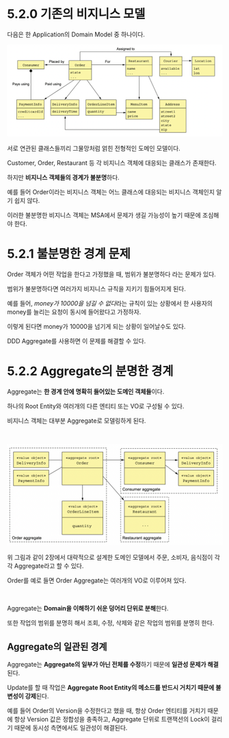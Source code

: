 # 5.2.0 기존의 비지니스 모델

다음은 한 Application의 Domain Model 중 하나이다.

![image-20211010145507788](../../images/image-20211010145507788.png)

서로 연관된 클래스들끼리 그물망처럼 얽힌 전형적인 도메인 모델이다.

Customer, Order, Restaurant 등 각 비지니스 객체에 대응되는 클래스가 존재한다.

하지만 **비지니스 객체들의 경계가 불분명**하다.

예를 들어 Order이라는 비지니스 객체는 어느 클래스에 대응되는 비지니스 객체인지 알기 쉽지 않다.

이러한 불분명한 비지니스 객체는 MSA에서 문제가 생길 가능성이 높기 때문에 조심해야 한다.

# 5.2.1 불분명한 경계 문제

Order 객체가 어떤 작업을 한다고 가정했을 때, 범위가 불분명하다 라는 문제가 있다.

범위가 불분명하다면 여러가지 비지니스 규칙을 지키기 힘들어지게 된다.

예를 들어, *money가 10000을 넘길 수 없다*라는 규칙이 있는 상황에서 한 사용자의 money를 늘리는 요청이 동시에 들어왔다고 가정하자.

이렇게 된다면 money가 10000을 넘기게 되는 상황이 일어날수도 있다.

DDD Aggregate를 사용하면 이 문제를 해결할 수 있다.

# 5.2.2 Aggregate의 분명한 경계

Aggregate는 **한 경계 안에 명확히 들어있는 도메인 객체들**이다.

하나의 Root Entity와 여러개의 다른 엔티티 또는 VO로 구성될 수 있다.

비지니스 객체는 대부분 Aggregate로 모델링하게 된다.

<br>

![image-20211010222027146](../../images/image-20211010222027146.png)

위 그림과 같이 2장에서 대략적으로 설계한 도메인 모델에서 주문, 소비자, 음식점이 각각 Aggregate라고 할 수 있다.

Order를 예로 들면 Order Aggregate는 여러개의 VO로 이루어져 있다.

<br>

Aggregate는 **Domain을 이해하기 쉬운 덩어리 단위로 분해**한다.

또한 작업의 범위를 분명히 해서 조회, 수정, 삭제와 같은 작업의 범위를 분명히 한다.

## Aggregate의 일관된 경계

Aggregate는 **Aggregate의 일부가 아닌 전체를 수정**하기 때문에 **일관성 문제가 해결**된다.

Update를 할 때 작업은 **Aggregate Root Entity의 메소드를 반드시 거치기 때문에 불변성이 강제**된다.

예를 들어 Order의 Version을 수정한다고 했을 때, 항상 Order 엔티티를 거치기 때문에 항상 Version 값은 정합성을 충족하고, Aggregate 단위로 트랜잭션의 Lock이 걸리기 때문에 동시성 측면에서도 일관성이 해결된다.

